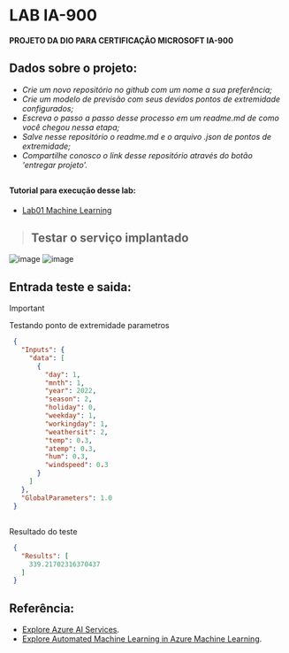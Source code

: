 # LAB IA-900
#### PROJETO DA DIO PARA CERTIFICAÇÃO MICROSOFT IA-900

## Dados sobre o projeto:

- _Crie um novo repositório no github com um nome a sua preferência;_
- _Crie um modelo de previsão com seus devidos pontos de extremidade configurados;_
- _Escreva o passo a passo desse processo em um readme.md de como você chegou nessa etapa;_
- _Salve nesse repositório o readme.md e o arquivo .json de pontos de extremidade;_
- _Compartilhe conosco o link desse repositório através do botão 'entregar projeto'._

##
#### Tutorial para execução desse lab: 
- [Lab01 Machine Learning ](https://microsoftlearning.github.io/mslearn-ai-fundamentals/Instructions/Labs/01-machine-learning.html)
##

> ## Testar o serviço implantado
  
![image](https://hackmd.io/_uploads/BJz8NSR-A.png)
![image](https://hackmd.io/_uploads/HydL4S0WR.png)


   ## Entrada teste e saida:
   > [!IMPORTANT]
   Testando ponto de extremidade parametros

  ```json
   {
     "Inputs": { 
       "data": [
         {
           "day": 1,
           "mnth": 1,   
           "year": 2022,
           "season": 2,
           "holiday": 0,
           "weekday": 1,
           "workingday": 1,
           "weathersit": 2, 
           "temp": 0.3, 
           "atemp": 0.3,
           "hum": 0.3,
           "windspeed": 0.3 
         }
       ]    
     },   
     "GlobalParameters": 1.0
   }
  ```
  ## 
  Resultado do teste
  
  ```json
   {
     "Results": [
       339.21702316370437
     ]
   }
  ```

## Referência:

 - [Explore Azure AI Services](https://microsoftlearning.github.io/mslearn-ai-fundamentals/Instructions/Labs/02-content-safety.html).
 - [Explore Automated Machine Learning in Azure Machine Learning](https://microsoftlearning.github.io/mslearn-ai-fundamentals/Instructions/Labs/01-machine-learning.html).
 